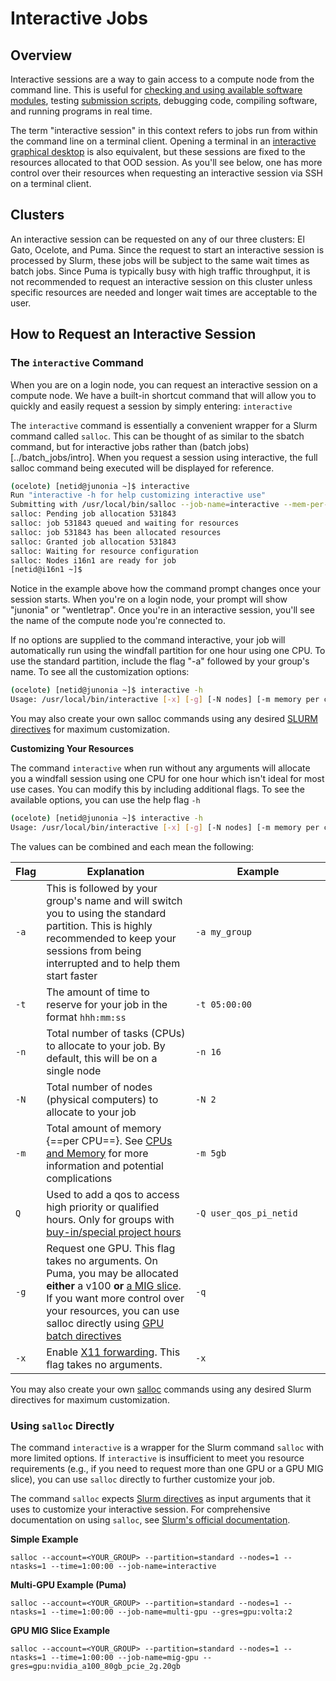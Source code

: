 # Interactive Jobs

## Overview

Interactive sessions are a way to gain access to a compute node from the command line. This is useful for [checking and using available software modules](../../software/modules/), testing [submission scripts](../batch_jobs/int), debugging code, compiling software, and running programs in real time. 

The term "interactive session" in this context refers to jobs run from within the command line on a terminal client. Opening a terminal in an [interactive graphical desktop](../open_on_demand/) is also equivalent, but these sessions are fixed to the resources allocated to that OOD session. As you'll see below, one has more control over their resources when requesting an interactive session via SSH on a terminal client.

## Clusters 

An interactive session can be requested on any of our three clusters: El Gato, Ocelote, and Puma. Since the request to start an interactive session is processed by Slurm, these jobs will be subject to the same wait times as batch jobs. Since Puma is typically busy with high traffic throughput, it is not recommended to request an interactive session on this cluster unless specific resources are needed and longer wait times are acceptable to the user. 


## How to Request an Interactive Session



### The ```interactive``` Command

When you are on a login node, you can request an interactive session on a compute node. We have a built-in shortcut command that will allow you to quickly and easily request a session by simply entering: ```interactive```

The ```interactive``` command is essentially a convenient wrapper for a Slurm command called ```salloc```. This can be thought of as similar to the sbatch command, but for interactive jobs rather than (batch jobs)[../batch_jobs/intro]. When you request a session using interactive, the full salloc command being executed will be displayed for reference.

```bash
(ocelote) [netid@junonia ~]$ interactive
Run "interactive -h for help customizing interactive use"
Submitting with /usr/local/bin/salloc --job-name=interactive --mem-per-cpu=4GB --nodes=1    --ntasks=1 --time=01:00:00 --account=windfall --partition=windfall
salloc: Pending job allocation 531843
salloc: job 531843 queued and waiting for resources
salloc: job 531843 has been allocated resources
salloc: Granted job allocation 531843
salloc: Waiting for resource configuration
salloc: Nodes i16n1 are ready for job
[netid@i16n1 ~]$
```

Notice in the example above how the command prompt changes once your session starts. When you're on a login node, your prompt will show "junonia" or "wentletrap". Once you're in an interactive session, you'll see the name of the compute node you're connected to. 

If no options are supplied to the command interactive, your job will automatically run using the windfall partition for one hour using one CPU. To use the standard partition, include the flag "-a" followed by your group's name. To see all the customization options:

```bash
(ocelote) [netid@junonia ~]$ interactive -h
Usage: /usr/local/bin/interactive [-x] [-g] [-N nodes] [-m memory per core] [-n ncpus per node] [-Q optional qos] [-t hh::mm:ss] [-a account to charge]
```

You may also create your own salloc commands using any desired [SLURM directives](../batch_jobs/slurm_reference) for maximum customization.


**Customizing Your Resources**

The command ```interactive``` when run without any arguments will allocate you a windfall session using one CPU for one hour which isn't ideal for most use cases. You can modify this by including additional flags. To see the available options, you can use the help flag ```-h```

```bash
(ocelote) [netid@junonia ~]$ interactive -h
Usage: /usr/local/bin/interactive [-x] [-g] [-N nodes] [-m memory per core] [-n total number of tasks] [-Q optional qos] [-t hh::mm:ss] [-a account to charge]
```
The values can be combined and each mean the following:

|Flag|Explanation|<div style="width:200px">Example</div>|
|-|-|-|
|```-a```|This is followed by your group's name and will switch you to using the standard partition. This is highly recommended to keep your sessions from being interrupted and to help them start faster|```-a my_group```|
|```-t```|The amount of time to reserve for your job in the format ```hhh:mm:ss```|```-t 05:00:00```|
|```-n```|Total number of tasks (CPUs) to allocate to your job. By default, this will be on a single node|```-n 16```|
|```-N```|Total number of nodes (physical computers) to allocate to your job|```-N 2```|
|```-m```|Total amount of memory {==per CPU==}. See [CPUs and Memory](../cpus_and_memory/) for more information and potential complications|```-m 5gb```|
|```Q```|Used to add a qos to access high priority or qualified hours. Only for groups with [buy-in/special project hours](../../resources/allocations/)|```-Q user_qos_pi_netid```|
|```-g```|Request one GPU. This flag takes no arguments. On Puma, you may be allocated **either** a v100 **or** [a MIG slice](../../resources/compute_resources/#mig-multi-instance-gpu-resources). If you want more control over your resources, you can use salloc directly using [GPU batch directives](../batch_jobs/batch_directives/#gpus)|```-q```|
|```-x```|Enable [X11 forwarding](/registration_and_access/system_access/#x11-forwarding). This flag takes no arguments.|```-x```|

You may also create your own [salloc](https://slurm.schedmd.com/salloc.html) commands using any desired Slurm directives for maximum customization.

### Using ```salloc``` Directly

The command ```interactive``` is a wrapper for the Slurm command ```salloc``` with more limited options. If ```interactive``` is insufficient to meet you resource requirements (e.g., if you need to request more than one GPU or a GPU MIG slice), you can use ```salloc``` directly to further customize your job. 

The command ```salloc``` expects [Slurm directives](../batch_jobs/batch_directives/) as input arguments that it uses to customize your interactive session. For comprehensive documentation on using ```salloc```, see [Slurm's official documentation](https://slurm.schedmd.com/salloc.html).

**Simple Example**

```
salloc --account=<YOUR_GROUP> --partition=standard --nodes=1 --ntasks=1 --time=1:00:00 --job-name=interactive
```

**Multi-GPU Example (Puma)**
```
salloc --account=<YOUR_GROUP> --partition=standard --nodes=1 --ntasks=1 --time=1:00:00 --job-name=multi-gpu --gres=gpu:volta:2
```

**GPU MIG Slice Example**
```
salloc --account=<YOUR_GROUP> --partition=standard --nodes=1 --ntasks=1 --time=1:00:00 --job-name=mig-gpu --gres=gpu:nvidia_a100_80gb_pcie_2g.20gb
```
